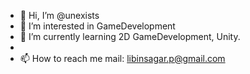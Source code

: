 - 👋 Hi, I’m @unexists
- 👀 I’m interested in GameDevelopment
- 🌱 I’m currently learning 2D GameDevelopment, Unity.
- 
- 📫 How to reach me mail: libinsagar.p@gmail.com

<!---
unexists/unexists is a ✨ special ✨ repository because its `README.md` (this file) appears on your GitHub profile.
You can click the Preview link to take a look at your changes.
--->
